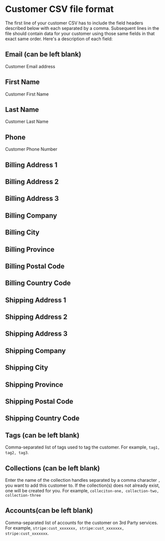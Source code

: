 # Customer CSV file format
The first line of your customer CSV has to include the field headers described below with each separated by a comma. Subsequent lines in the file should contain data for your customer using those same fields in that exact same order. Here's a description of each field:

## Email (can be left blank)
Customer Email address

## First Name
Customer First Name

## Last Name
Customer Last Name

## Phone
Customer Phone Number

## Billing Address 1

## Billing Address 2

## Billing Address 3

## Billing Company

## Billing City

## Billing Province

## Billing Postal Code

## Billing Country Code

## Shipping Address 1

## Shipping Address 2

## Shipping Address 3

## Shipping Company

## Shipping City

## Shipping Province

## Shipping Postal Code

## Shipping Country Code

## Tags (can be left blank)
Comma-separated list of tags used to tag the customer. For example, `tag1, tag2, tag3`.

## Collections (can be left blank)
Enter the name of the collection handles separated by a comma character `,` you want to add this customer to. If the collection(s) does not already exist, one will be created for you. For example, `colleciton-one, collection-two, collection-three` 

## Accounts(can be left blank)
Comma-separated list of accounts for the customer on 3rd Party services. For example, `stripe:cust_xxxxxxx, stripe:cust_xxxxxxx, stripe:cust_xxxxxxx`.
